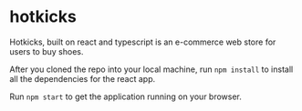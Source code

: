 # hotkicks 
Hotkicks, built on react and typescript is an e-commerce web store for users to buy shoes.

After you cloned the repo into your local machine, run `npm install` to install all the dependencies for the react app.

Run  `npm start` to get the application running on your browser.
